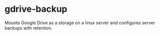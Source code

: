 # gdrive-backup

Mounts Google Drive as a storage on a linux server and configures server backups with retention.
